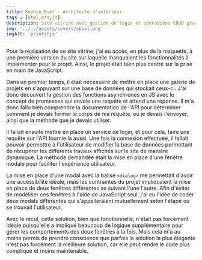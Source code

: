 ```yaml
--- 
title: Sophie Buel - Architecte d'intérieur  
tags : [Html,css,js]
description: Site vitrine avec gestion de login et operations CRUD grace a js
img: '../../assets/covers/sbuel.png'
imgAlt: 'printitjs'
---
```




Pour la réalisation de ce site vitrine, j'ai eu accès, en plus de la maquette, à une première version du site sur laquelle manquaient les fonctionnalités à implémenter pour le projet. Ainsi, le projet était bien plus centré sur la prise en main de JavaScript.

Dans un premier temps, il était nécessaire de mettre en place une galerie de projets en s'appuyant sur une base de données qui stockait ceux-ci. J'ai donc découvert la gestion des fonctions asynchrones en JS avec le concept de promesses qui envoie une requête et attend une réponse. Il m'a donc fallu bien comprendre la documentation de l'API pour déterminer comment je devais former le corps de ma requête, où je devais l'envoyer, ainsi que la méthode que je devais utiliser.

Il fallait ensuite mettre en place un service de login, et pour cela, faire une requête sur l'API fournie là aussi. Une fois la connexion effectuée, il fallait pouvoir permettre à l'utilisateur de modifier la base de données permettant de récupérer les différents travaux affichés sur le site de manière dynamique. La méthode demandée était la mise en place d'une fenêtre modale pour faciliter l'expérience utilisateur.

La mise en place d'une modal avec la balise ``<dialog>`` me permettait d'avoir une accessibilité idéale, mais les contraintes du projet impliquaient la mise en place de deux fenêtres différentes se suivant l'une l'autre. Afin d'éviter de modéliser ces fenêtres à l'aide de JavaScript seul, j'ai eu l'idée de coder deux modals différentes qui s'appelleraient mutuellement selon l'étape où se trouvait l'utilisateur.

Avec le recul, cette solution, bien que fonctionnelle, n'était pas forcément idéale puisqu'elle a impliqué beaucoup de logique supplémentaire pour gérer les comportements des deux fenêtres à la fois. Mais cela m'a au moins permis de prendre conscience que parfois la solution la plus élégante n'est pas forcément la meilleure solution, car elle peut rendre le code plus compliqué et moins maintenable.
